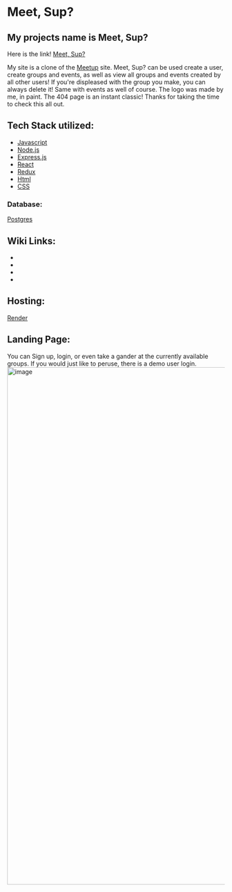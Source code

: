 # Meet, Sup?

## My projects name is Meet, Sup?
Here is the link! [Meet, Sup?](https://meetup-clone-project.onrender.com)

My site is a clone of the [Meetup](https://www.meetup.com/) site. Meet, Sup? can be used create a user, create groups and events, as well as view all groups and events created by all other users!
If you're displeased with the group you make, you can always delete it! Same with events as well of course. The logo was made by me, in paint. The 404 page is an instant classic!
Thanks for taking the time to check this all out.


## Tech Stack utilized: 
- [Javascript](https://www.javascript.com/)
- [Node.js](https://nodejs.org/en/)
- [Express.js](https://expressjs.com/)
- [React](https://reactjs.org/)
- [Redux](https://redux.js.org/)
- [Html](https://developer.mozilla.org/en-US/docs/Web/HTML)
- [CSS](https://developer.mozilla.org/en-US/docs/Web/CSS)

### Database:
[Postgres](https://www.postgresql.org/)

## Wiki Links:
-
-
-
-

## Hosting: 
[Render](https://render.com/)

## Landing Page:
You can Sign up, login, or even take a gander at the currently available groups. If you would just like to peruse, there is a demo user login.
<img width="1200" alt="image" src="https://user-images.githubusercontent.com/110574773/208219976-47f580c7-f693-4b3a-89d9-729e30905a33.png">
